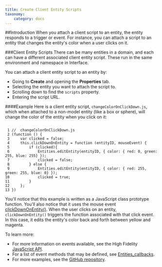 ```yaml
---
title: Create Client Entity Scripts
taxonomy:
    category: docs
---
```


##Introduction
When you attach a client script to an entity, the entity responds to a trigger or event. For instance, you can attach a script to an entity that changes the entity's color when a user clicks on it. 

###Client Entity Scripts
There can be many entities in a domain, and each can have a different associated client entity script. These run in the same environment and namespace in Interface. 

You can attach a client entity script to an entity by:
- Going to **Create** and opening the **Properties** tab. 
- Selecting the entity you want to attach the script to. 
- Scrolling down to find the `scripts` property. 
- Entering the script URL. 

####Example
Here is a client entity script, `changeColorOnClickDown.js`, which when attached to a non-model entity (like a box or sphere), will change the color of the entity when you click on it:

```

 1 //  changeColorOnClickDown.js
 2 (function () {
 3     var clicked = false;
 4     this.clickDownOnEntity = function (entityID, mouseEvent) {
 5         if (clicked){
 6             Entities.editEntity(entityID, { color: { red: 0, green: 255, blue: 255} });
 7             clicked = false;
 8         } else {
 9             Entities.editEntity(entityID, { color: { red: 255, green: 255, blue: 0} });
10             clicked = true;
11         }
12     };
13 })

```

You'll notice that this example is written as a JavaScript class prototype function. You'll also notice that it uses the mouse event [clickDownOnEntity()](../../../../api-reference/entities#c1). When the user clicks on an entity, `clickDownOnEntity()` triggers the function associated with that click event. In this case, it edits the entity's color back and forth between yellow and magenta.

To learn more:
- For more information on events available, see the High Fidelity [JavaScript API](../../../../api-reference).
- For a list of event methods that may be defined, see [Entities_callbacks](../../../../api-reference/entities#callbacks).
- For more examples, see the [GitHub repository](https://github.com/highfidelity/hifi/tree/master/scripts/tutorials).


